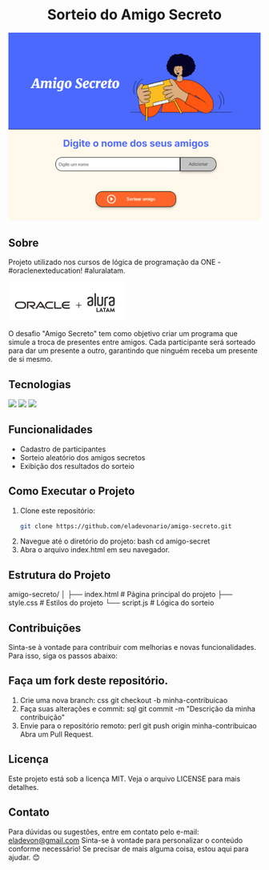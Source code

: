 <h1 align="center"> Sorteio do Amigo Secreto </h1>
<img src="./assets/amigo-secreto-page.png" alt="Página do amigo secreto">

<div>
<h2> Sobre</h2>
<p>Projeto utilizado nos cursos de lógica de programação da ONE - #oraclenexteducation! #aluralatam.</p>
<img src="./assets/oracle-alura.png" alt="logo da Oracle e Alura Latam">
<p>O desafio "Amigo Secreto" tem como objetivo criar um programa que simule a troca de presentes entre amigos. Cada participante será sorteado para dar um presente a outro, garantindo que ninguém receba um presente de si mesmo.</p>
</div>

## Tecnologias
<div>
  <img src="https://img.shields.io/badge/HTML-239120?style=for-the-badge&logo=html5&logoColor=white">
  <img src="https://img.shields.io/badge/CSS-239120?&style=for-the-badge&logo=css3&logoColor=white">
  <img src="https://img.shields.io/badge/JavaScript-F7DF1E?style=for-the-badge&logo=javascript&logoColor=black">
</div>


## Funcionalidades
- Cadastro de participantes
- Sorteio aleatório dos amigos secretos
- Exibição dos resultados do sorteio

## Como Executar o Projeto
1. Clone este repositório:
   ```bash
   git clone https://github.com/eladevonario/amigo-secreto.git
2. Navegue até o diretório do projeto:
   bash
   cd amigo-secret
3. Abra o arquivo index.html em seu navegador.


## Estrutura do Projeto
   amigo-secreto/
│
├── index.html      # Página principal do projeto
├── style.css       # Estilos do projeto
└── script.js       # Lógica do sorteio

## Contribuições
Sinta-se à vontade para contribuir com melhorias e novas funcionalidades. Para isso, siga os passos abaixo:

## Faça um fork deste repositório.
1. Crie uma nova branch:
    css
    git checkout -b minha-contribuicao
2. Faça suas alterações e commit:
    sql
    git commit -m "Descrição da minha contribuição"
3. Envie para o repositório remoto:
    perl
    git push origin minha-contribuicao
    Abra um Pull Request.

## Licença
Este projeto está sob a licença MIT. Veja o arquivo LICENSE para mais detalhes.

## Contato
Para dúvidas ou sugestões, entre em contato pelo e-mail: eladevon@gmail.com
Sinta-se à vontade para personalizar o conteúdo conforme necessário! Se precisar de mais alguma coisa, estou aqui para ajudar. 😊